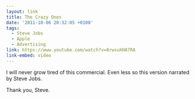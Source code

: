 ```yaml
---
layout: link
title: The Crazy Ones
date: '2011-10-06 20:32:05 +0100'
tags:
  - Steve Jobs
  - Apple
  - Advertising
link: https://www.youtube.com/watch?v=8rwsuXHA7RA
link-embed: video
---
```

I will never grow tired of this commercial. Even less so this version narrated by Steve Jobs.

Thank you, Steve.